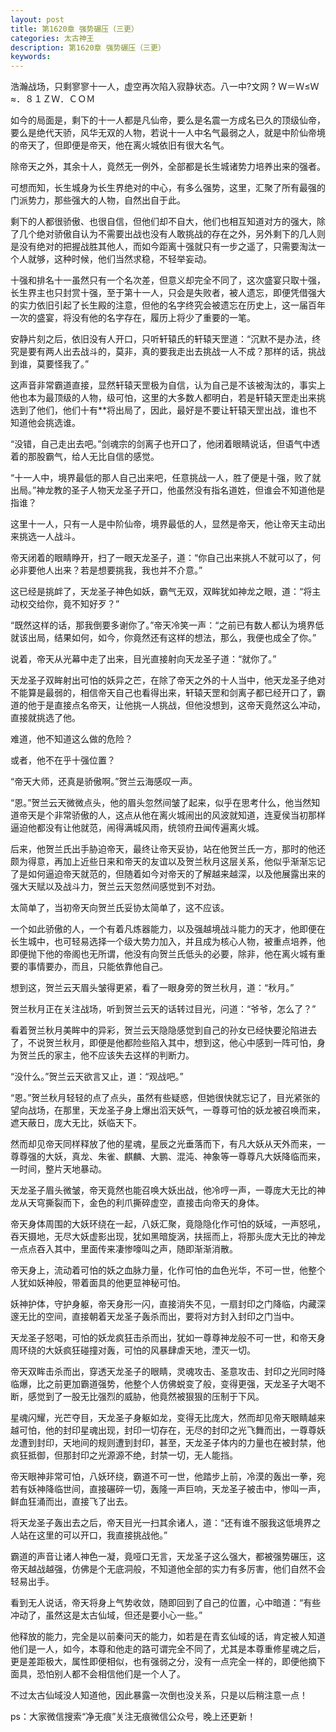 ```yaml
---
layout: post
title: 第1620章 强势碾压（三更）
categories: 太古神王
description: 第1620章 强势碾压（三更）
keywords:
---
```


浩瀚战场，只剩寥寥十一人，虚空再次陷入寂静状态。八一中?文网 ? Ｗ＝Ｗ≤Ｗ≈．８１ＺＷ．ＣＯＭ

如今的局面是，剩下的十一人都是凡仙帝，要么是名震一方成名已久的顶级仙帝，要么是绝代天骄，风华无双的人物，若说十一人中名气最弱之人，就是中阶仙帝境的帝天了，但即便是帝天，他在离火城依旧有很大名气。

除帝天之外，其余十人，竟然无一例外，全部都是长生城诸势力培养出来的强者。

可想而知，长生城身为长生界绝对的中心，有多么强势，这里，汇聚了所有最强的门派势力，那些强大的人物，自然出自于此。

剩下的人都很骄傲、也很自信，但他们却不自大，他们也相互知道对方的强大，除了几个绝对骄傲自认为不需要出战也没有人敢挑战的存在之外，另外剩下的几人则是没有绝对的把握战胜其他人，而如今距离十强就只有一步之遥了，只需要淘汰一个人就够，这种时候，他们当然求稳，不轻举妄动。

十强和排名十一虽然只有一个名次差，但意义却完全不同了，这次盛宴只取十强，长生界主也只封赏十强，至于第十一人，只会是失败者，被人遗忘，即便凭借强大的实力依旧引起了长生殿的注意，但他的名字终究会被遗忘在历史上，这一届百年一次的盛宴，将没有他的名字存在，履历上将少了重要的一笔。

安静片刻之后，依旧没有人开口，只听轩辕氏的轩辕天罡道：“沉默不是办法，终究是要有两人出去战斗的，莫非，真的要我走出去挑战一人不成？那样的话，挑战到谁，莫要怪我了。”

这声音非常霸道直接，显然轩辕天罡极为自信，认为自己是不该被淘汰的，事实上他也本为最顶级的人物，级可怕，这里的大多数人都明白，若是轩辕天罡走出来挑选到了他们，他们十有**将出局了，因此，最好是不要让轩辕天罡出战，谁也不知道他会挑选谁。

“没错，自己走出去吧。”剑魂宗的剑离子也开口了，他闭着眼睛说话，但语气中透着的那股霸气，给人无比自信的感觉。

“十一人中，境界最低的那人自己出来吧，任意挑战一人，胜了便是十强，败了就出局。”神龙教的圣子人物天龙圣子开口，他虽然没有指名道姓，但谁会不知道他是指谁？

这里十一人，只有一人是中阶仙帝，境界最低的人，显然是帝天，他让帝天主动出来挑选一人战斗。

帝天闭着的眼睛睁开，扫了一眼天龙圣子，道：“你自己出来挑人不就可以了，何必非要他人出来？若是想要挑我，我也并不介意。”

这已经是挑衅了，天龙圣子神色如妖，霸气无双，双眸犹如神龙之眼，道：“将主动权交给你，竟不知好歹？”

“既然这样的话，那我倒要多谢你了。”帝天冷笑一声：“之前已有数人都认为境界低就该出局，结果如何，如今，你竟然还有这样的想法，那么，我便也成全了你。”

说着，帝天从光幕中走了出来，目光直接射向天龙圣子道：“就你了。”

天龙圣子双眸射出可怕的妖异之芒，在除了帝天之外的十人当中，他天龙圣子绝对不能算是最弱的，相信帝天自己也看得出来，轩辕天罡和剑离子都已经开口了，霸道的他于是直接点名帝天，让他挑一人挑战，但他没想到，这帝天竟然这么冲动，直接就挑选了他。

难道，他不知道这么做的危险？

或者，他不在乎十强位置？

“帝天大师，还真是骄傲啊。”贺兰云海感叹一声。

“恩。”贺兰云天微微点头，他的眉头忽然间皱了起来，似乎在思考什么，他当然知道帝天是个非常骄傲的人，这点从他在离火城闹出的风波就知道，连夏侯当初那样逼迫他都没有让他就范，闹得满城风雨，统领府丑闻传遍离火城。

后来，他贺兰氏出手胁迫帝天，最终让帝天妥协，站在他贺兰氏一方，那时的他还颇为得意，再加上近些日来和帝天的友谊以及贺兰秋月这层关系，他似乎渐渐忘记了是如何逼迫帝天就范的，但随着如今对帝天的了解越来越深，以及他展露出来的强大天赋以及战斗力，贺兰云天忽然间感觉到不对劲。

太简单了，当初帝天向贺兰氏妥协太简单了，这不应该。

一个如此骄傲的人，一个有着凡炼器能力，以及强越境战斗能力的天才，他即便在长生城中，也可轻易选择一个级大势力加入，并且成为核心人物，被重点培养，他即便抛下他的帝阁也无所谓，他没有向贺兰氏低头的必要，除非，他在离火城有重要的事情要办，而且，只能依靠他自己。

想到这，贺兰云天眉头皱得更紧，看了一眼身旁的贺兰秋月，道：“秋月。”

贺兰秋月正在关注战场，听到贺兰云天的话转过目光，问道：“爷爷，怎么了？”

看着贺兰秋月美眸中的异彩，贺兰云天隐隐感觉到自己的孙女已经快要沦陷进去了，不说贺兰秋月，即便是他都险些陷入其中，想到这，他心中感到一阵可怕，身为贺兰氏的家主，他不应该失去这样的判断力。

“没什么。”贺兰云天欲言又止，道：“观战吧。”

“恩。”贺兰秋月轻轻的点了点头，虽然有些疑惑，但她很快就忘记了，目光紧张的望向战场，在那里，天龙圣子身上爆出滔天妖气，一尊尊可怕的妖龙被召唤而来，遮天蔽日，庞大无比，妖临天下。

然而却见帝天同样释放了他的星魂，星辰之光垂落而下，有凡大妖从天外而来，一尊尊强的大妖，真龙、朱雀、麒麟、大鹏、混沌、神象等一尊尊凡大妖降临而来，一时间，整片天地暴动。

天龙圣子眉头微皱，帝天竟然也能召唤大妖出战，他冷哼一声，一尊庞大无比的神龙从天穹撕裂而下，金色的利爪撕碎虚空，直接击向帝天的身体。

帝天身体周围的大妖环绕在一起，八妖汇聚，竟隐隐化作可怕的妖域，一声怒吼，吞天摄地，无尽大妖虚影出现，犹如黑暗旋涡，扶摇而上，将那头庞大无比的神龙一点点吞入其中，里面传来凄惨嚎叫之声，随即渐渐消散。

帝天身上，流动着可怕的妖之血脉力量，化作可怕的血色光华，不可一世，他整个人犹如妖神般，带着面具的他更显神秘可怕。

妖神护体，守护身躯，帝天身形一闪，直接消失不见，一扇封印之门降临，内藏深邃无比的空间，直接朝着天龙圣子轰杀而出，要将对方封入封印之门当中。

天龙圣子怒喝，可怕的妖龙疯狂击杀而出，犹如一尊尊神龙般不可一世，和帝天身周环绕的大妖疯狂碰撞对轰，可怕的风暴肆虐天地，湮灭一切。

帝天双眸击杀而出，穿透天龙圣子的眼睛，灵魂攻击、圣意攻击、封印之光同时降临爆，比之前更加霸道强势，他整个人仿佛蜕变了般，变得更强，天龙圣子大喝不断，感觉到了一股无比强烈的威胁，他竟然被狠狠的压制于下风。

星魂闪耀，光芒夺目，天龙圣子身躯如龙，变得无比庞大，然而却见帝天眼睛越来越可怕，他的封印星魂出现，封印一切存在，无尽的封印之光飞舞而出，一尊尊妖龙遭到封印，天地间的规则遭到封印，甚至，天龙圣子体内的力量也在被封禁，他疯狂抵御，但那封印之光源源不绝，封禁一切，无人能挡。

帝天眼神非常可怕，八妖环绕，霸道不可一世，他踏步上前，冷漠的轰出一拳，宛若有妖神降临世间，直接碾碎一切，轰隆一声巨响，天龙圣子被击中，惨叫一声，鲜血狂涌而出，直接飞了出去。

将天龙圣子轰出去之后，帝天目光一扫其余诸人，道：“还有谁不服我这低境界之人站在这里的可以开口，我直接挑战他。”

霸道的声音让诸人神色一凝，竟哑口无言，天龙圣子这么强大，都被强势碾压，这帝天越战越强，仿佛是个无底洞般，不知道他全部的实力有多厉害，他们自然不会轻易出手。

看到无人说话，帝天将身上气势收敛，随即回到了自己的位置，心中暗道：“有些冲动了，虽然这是太古仙域，但还是要小心一些。”

他释放的能力，完全是以前秦问天的能力，如若是在青玄仙域的话，肯定被人知道他们是一人，如今，本尊和他走的路可谓完全不同了，尤其是本尊重修星魂之后，更是差距极大，属性即便相似，也有强弱之分，没有一点完全一样的，即便他摘下面具，恐怕别人都不会相信他们是一个人了。

不过太古仙域没人知道他，因此暴露一次倒也没关系，只是以后稍注意一点！

ps：大家微信搜索“净无痕”关注无痕微信公众号，晚上还更新！
